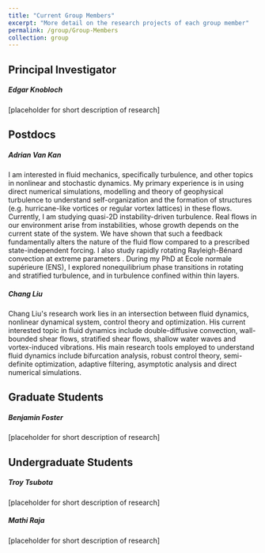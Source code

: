 ```yaml
---
title: "Current Group Members"
excerpt: "More detail on the research projects of each group member"
permalink: /group/Group-Members
collection: group
---
```


Principal Investigator
------
##### Edgar Knobloch
[placeholder for short description of research]

Postdocs
------
##### Adrian Van Kan
I am interested in fluid mechanics, specifically turbulence, and other topics in nonlinear and stochastic dynamics. My primary experience is in using direct numerical simulations, modelling and theory of geophysical turbulence to understand self-organization and the formation of structures (e.g. hurricane-like vortices or regular vortex lattices) in these flows. Currently, I am studying quasi-2D instability-driven turbulence. Real flows in our environment arise from instabilities, whose growth depends on the current state of the system. We have shown that such a feedback fundamentally alters the nature of the fluid flow compared to a prescribed state-independent forcing. I also study rapidly rotating Rayleigh-Bénard convection at extreme parameters . During my PhD at Ecole normale supérieure (ENS), I explored nonequilibrium phase transitions in rotating and stratified turbulence, and in turbulence confined within thin layers.

##### Chang Liu
Chang Liu's research work lies in an intersection between fluid dynamics, nonlinear dynamical system, control theory and optimization. His current interested topic in fluid dynamics include double-diffusive convection, wall-bounded shear flows, stratified shear flows, shallow water waves and vortex-induced vibrations. His main research tools employed to understand fluid dynamics include bifurcation analysis, robust control theory, semi-definite optimization, adaptive filtering, asymptotic analysis and direct numerical simulations. 

Graduate Students
------
##### Benjamin Foster
[placeholder for short description of research]

Undergraduate Students
------
##### Troy Tsubota
[placeholder for short description of research]

##### Mathi Raja
[placeholder for short description of research]
